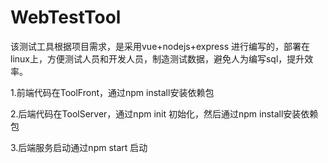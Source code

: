 # WebTestTool
该测试工具根据项目需求，是采用vue+nodejs+express 进行编写的，部署在linux上，方便测试人员和开发人员，制造测试数据，避免人为编写sql，提升效率。

1.前端代码在ToolFront，通过npm install安装依赖包

2.后端代码在ToolServer，通过npm init 初始化，然后通过npm install安装依赖包

3.后端服务启动通过npm start 启动
